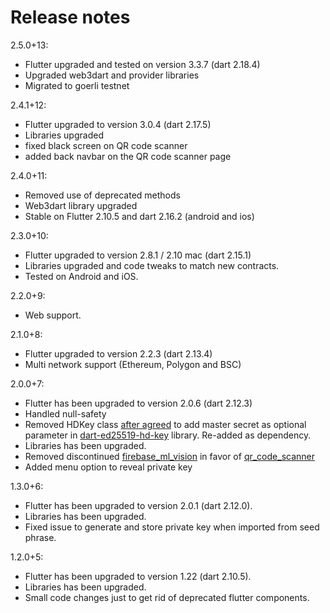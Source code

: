 # Release notes

2.5.0+13:

- Flutter upgraded and tested on version 3.3.7 (dart 2.18.4)
- Upgraded web3dart and provider libraries
- Migrated to goerli testnet

2.4.1+12:

- Flutter upgraded to version 3.0.4 (dart 2.17.5)
- Libraries upgraded 
- fixed black screen on QR code scanner
- added back navbar on the QR code scanner page


2.4.0+11:

- Removed use of deprecated methods
- Web3dart library upgraded
- Stable on Flutter 2.10.5 and dart 2.16.2 (android and ios)

2.3.0+10:

- Flutter upgraded to version 2.8.1 / 2.10 mac (dart 2.15.1) 
- Libraries upgraded and code tweaks to match new contracts.
- Tested on Android and iOS. 

2.2.0+9:

- Web support.

2.1.0+8:

- Flutter upgraded to version 2.2.3 (dart 2.13.4)
- Multi network support (Ethereum, Polygon and BSC)

2.0.0+7:

- Flutter has been upgraded to version 2.0.6 (dart 2.12.3)
- Handled null-safety
- Removed HDKey class [after agreed](https://github.com/alepop/dart-ed25519-hd-key/issues/5) to add master secret as optional parameter in [dart-ed25519-hd-key](https://github.com/alepop/dart-ed25519-hd-key) library. Re-added as dependency.
- Libraries has been upgraded.
- Removed discontinued [firebase_ml_vision](https://pub.dev/packages/firebase_ml_vision) in favor of [qr_code_scanner](https://pub.dev/packages/qr_code_scanner)
- Added menu option to reveal private key

1.3.0+6:

- Flutter has been upgraded to version 2.0.1 (dart 2.12.0).
- Libraries has been upgraded.
- Fixed issue to generate and store private key when imported from seed phrase.

1.2.0+5:

- Flutter has been upgraded to version 1.22 (dart 2.10.5).
- Libraries has been upgraded.
- Small code changes just to get rid of deprecated flutter components.